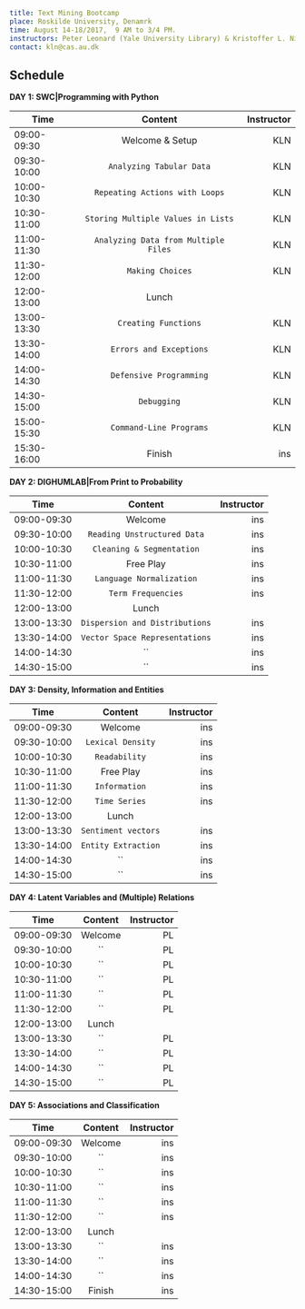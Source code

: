 ```yaml
title: Text Mining Bootcamp
place: Roskilde University, Denamrk
time: August 14-18/2017,  9 AM to 3/4 PM.
instructors: Peter Leonard (Yale University Library) & Kristoffer L. Nielbo  (DigHumLab)
contact: kln@cas.au.dk
```





## Schedule ##

**DAY 1: SWC|Programming with Python**

| Time        | Content           | Instructor  |
| ------------- |:-------------:| -----:|
| 09:00-09:30 | Welcome & Setup | KLN |
| 09:30-10:00 | `Analyzing Tabular Data` | KLN |
| 10:00-10:30 | `Repeating Actions with Loops` | KLN |
| 10:30-11:00 | `Storing Multiple Values in Lists` | KLN |
| 11:00-11:30 | `Analyzing Data from Multiple Files` | KLN |
| 11:30-12:00 | `Making Choices` | KLN |
| 12:00-13:00 | Lunch |  |
| 13:00-13:30 | `Creating Functions` | KLN |
| 13:30-14:00 | `Errors and Exceptions` | KLN |
| 14:00-14:30 | `Defensive Programming`| KLN |
| 14:30-15:00 | `Debugging` | KLN |
| 15:00-15:30 | `Command-Line Programs` | KLN |
| 15:30-16:00 | Finish | ins |

**DAY 2: DIGHUMLAB|From Print to Probability**  

| Time        | Content           | Instructor  |
| ------------- |:-------------:| -----:|
| 09:00-09:30 | Welcome | ins |
| 09:30-10:00 | `Reading Unstructured Data` | ins |
| 10:00-10:30 | `Cleaning & Segmentation` | ins |
| 10:30-11:00 | Free Play | ins |
| 11:00-11:30 | `Language Normalization` | ins |
| 11:30-12:00 | `Term Frequencies` | ins |
| 12:00-13:00 | Lunch |  |
| 13:00-13:30 | `Dispersion and Distributions` | ins |
| 13:30-14:00 | `Vector Space Representations` | ins |
| 14:00-14:30 | ``| ins |
| 14:30-15:00 | `` | ins |


**DAY 3: Density, Information and Entities**  

| Time        | Content           | Instructor  |
| ------------- |:-------------:| -----:|
| 09:00-09:30 | Welcome | ins |
| 09:30-10:00 | `Lexical Density` | ins |
| 10:00-10:30 | `Readability` | ins |
| 10:30-11:00 | Free Play | ins |
| 11:00-11:30 | `Information` | ins |
| 11:30-12:00 | `Time Series` | ins |
| 12:00-13:00 | Lunch |  |
| 13:00-13:30 | `Sentiment vectors` | ins |
| 13:30-14:00 | `Entity Extraction` | ins |
| 14:00-14:30 | ``| ins |
| 14:30-15:00 | `` | ins |

**DAY 4: Latent Variables and (Multiple) Relations**  

| Time        | Content           | Instructor  |
| ------------- |:-------------:| -----:|
| 09:00-09:30 | Welcome | PL |
| 09:30-10:00 | `` | PL |
| 10:00-10:30 | `` | PL |
| 10:30-11:00 | `` | PL |
| 11:00-11:30 | `` | PL |
| 11:30-12:00 | `` | PL |
| 12:00-13:00 | Lunch |  |
| 13:00-13:30 | `` | PL |
| 13:30-14:00 | `` | PL |
| 14:00-14:30 | ``| PL |
| 14:30-15:00 | `` | PL |

**DAY 5: Associations and Classification**  

| Time        | Content           | Instructor  |
| ------------- |:-------------:| -----:|
| 09:00-09:30 | Welcome | ins |
| 09:30-10:00 | `` | ins |
| 10:00-10:30 | `` | ins |
| 10:30-11:00 | `` | ins |
| 11:00-11:30 | `` | ins |
| 11:30-12:00 | `` | ins |
| 12:00-13:00 | Lunch |  |
| 13:00-13:30 | `` | ins |
| 13:30-14:00 | `` | ins |
| 14:00-14:30 | ``| ins |
| 14:30-15:00 | Finish | ins |
